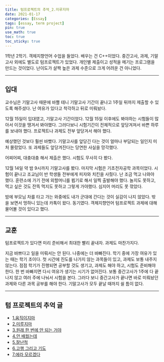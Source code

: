 ```yaml
---
title: 텀프로젝트의 추억_2.미루지마
date: 2021-01-17
categories: [Essay]
tags: [essay, term project]
pin: true
use_math: true
toc: true
toc_sticky: true
---
```


1학년 2학기. 객체지향언어 수업을 들었다. 배우는 건 C++이었다. 중간고사, 과제, 기말고사 외에도 별도로 텀프로젝트가 있었다. 개인별 제출이고 성적을 메기는 프로그램을 만드는 것이었다. 난이도가 살짝 높은 과제 수준으로 크게 어려운 건 아니었다.

***

## __입대__

교수님은 기말고사 때문에 바쁠 테니 기말고사 기간이 끝나고 1주일 뒤까지 제출할 수 있도록 해주셨다. 난 여유가 있다고 착각하고 뒤로 미뤄놨다.  
  
12월 15일이 입대였고, 기말고사 기간이었다. 12월 15일 이후에도 봐야하는 시험들이 많아서 이것을 땡겨서 봐야했다. 그러다보니 시험기간이 전체적으로 앞당겨져서 바쁜 하루를 보내야 했다. 프로젝트나 과제도 전부 앞당겨서 해야 했다.  
  
예상했던 것보다 훨씬 바빴다. 기말고사를 앞당긴 다는 것이 얼마나 부담되는 일인지 미처 몰랐었다. 또 과제들도 앞당겨진다는 당연한 사실을 망각했다.  
  
어찌어찌, 대충대충 해서 제출은 했다. 시험도 무사히 다 봤다.  
  
12월 14일 약 밤 9시까지 기말고사를 봤다. 마지막 시험은 기초전자공학 과목이었다. 시험이 끝나고 조교님이 반 학생들 전부에게 피자와 치킨을 사줬다. 난 조금 먹고 나와야 했다. 훈련소에 가기 전에 외할머니를 뵙기로 해서 일찍 출발해야 했다. 놀지도 못하고, 먹고 싶은 것도 잔뜩 먹지도 못하고 그렇게 가야했다. 심지어 머리도 못 깎았다.  
  
밤에 부모님 차를 타고 가는 와중에도 내가 군대에 간다는 것이 실감이 나지 않았다. 밖을 보면서 멍하니 있는데 카톡이 왔다. 동기였다. 객체지향언어 텀프로젝트 과제에 대해 물어볼 것이 있다고 했다.  
  
***

## __교훈__

 텀프로젝트가 있다면 미리 준비해서 최대한 빨리 끝내자. 과제도 마찬가지다.  

 지금 바쁘다고 일을 미뤄서는 안 된다. 나중에는 더 바빠진다. 학기 중에 가장 여유가 있는 때는 학기 초이다. 첫 시간에 진도를 나가지 않는 과목들이 있고, 과제도 보통 내주지 않는다. 점점 학기가 진행되면 공부할 것도 생기고, 과제도 해야 하고, 시험도 준비해야 한다. 한 번 바빠지면 다시 여유가 생기는 시기가 없어진다. 보통 중간고사가 1주에 다 끝나지 않고 여러 주에 나눠서 시험을 본다. 그러다 보니 중간고사가 끝나면 바로 미뤄놨던 과제와 다른 과목 공부를 해야 한다. 기말고사가 모두 끝날 때까지 쉴 틈이 없다.  

***

## __텀 프로젝트의 추억 글__

- [1.움직이지마](https://chalgx.github.io/essay/MemoriesofTermProject1)
- [2.미루지마](https://chalgx.github.io/essay/MemoriesofTermProject2)
- [3.원래 한 번에 안 되는 거야](https://chalgx.github.io/essay/MemoriesofTermProject3)
- [4.안 배웠는데](https://chalgx.github.io/essay/MemoriesofTermProject4)
- [5.잘난척](https://chalgx.github.io/essay/MemoriesofTermProject5)
- [6.고행 그리고 기도](https://chalgx.github.io/essay/MemoriesofTermProject6)
- [7.에라 모르겠다](https://chalgx.github.io/essay/MemoriesofTermProject7)
